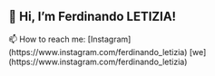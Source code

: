 <h2>👋 Hi, I’m Ferdinando LETIZIA!</h2>
📫 How to reach me: [Instagram](https://www.instagram.com/ferdinando_letizia)
[we](https://www.instagram.com/ferdinando_letizia)
